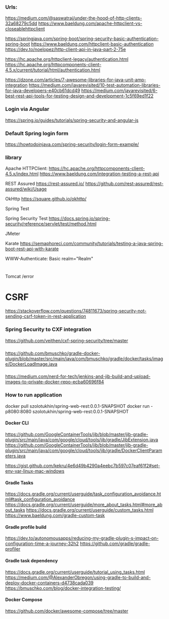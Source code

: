 ###

### Urls:

https://medium.com/@saswatraj/under-the-hood-of-http-clients-32a68279c5dd
https://www.baeldung.com/apache-httpclient-vs-closeablehttpclient

https://springjava.com/spring-boot/spring-security-basic-authentication-spring-boot
https://www.baeldung.com/httpclient-basic-authentication
https://dev.to/noelopez/http-client-api-in-java-part-2-75e

https://hc.apache.org/httpclient-legacy/authentication.html
https://hc.apache.org/httpcomponents-client-4.5.x/current/tutorial/html/authentication.html

https://dzone.com/articles/7-awesome-libraries-for-java-unit-amp-integration
https://medium.com/javarevisited/10-test-automation-libraries-for-java-developers-e40cb61dcd49
https://medium.com/javarevisited/6-best-rest-api-tools-for-testing-design-and-development-1c5f69ed1f22

### Login via Angular
https://spring.io/guides/tutorials/spring-security-and-angular-js

### Default Spring login form
https://howtodoinjava.com/spring-security/login-form-example/

### library

Apache HTTPClient:
https://hc.apache.org/httpcomponents-client-4.5.x/index.html
https://www.baeldung.com/integration-testing-a-rest-api

REST Assured
https://rest-assured.io/
https://github.com/rest-assured/rest-assured/wiki/Usage

OkHttp
https://square.github.io/okhttp/

Spring Test

Spring Security Test
https://docs.spring.io/spring-security/reference/servlet/test/method.html

JMeter

Karate
https://semaphoreci.com/community/tutorials/testing-a-java-spring-boot-rest-api-with-karate

WWW-Authenticate: Basic realm="Realm"

# 
Tomcat /error 

# CSRF

https://stackoverflow.com/questions/74811673/spring-security-not-sending-csrf-token-in-rest-application

### Spring Security to CXF integration

https://github.com/veithen/cxf-spring-security/tree/master

###

https://github.com/bmuschko/gradle-docker-plugin/blob/master/src/main/java/com/bmuschko/gradle/docker/tasks/image/DockerLoadImage.java

###

https://medium.com/nerd-for-tech/jenkins-and-jib-build-and-upload-images-to-private-docker-repo-ecba60696f84

### How to run application

docker pull szolotukhin/spring-web-rest:0.0.1-SNAPSHOT
docker run -p8080:8080 szolotukhin/spring-web-rest:0.0.1-SNAPSHOT

#### Docker CLI

https://github.com/GoogleContainerTools/jib/blob/master/jib-gradle-plugin/src/main/java/com/google/cloud/tools/jib/gradle/JibExtension.java
https://github.com/GoogleContainerTools/jib/blob/master/jib-gradle-plugin/src/main/java/com/google/cloud/tools/jib/gradle/DockerClientParameters.java

https://gist.github.com/kekru/4e6d49b4290a4eebc7b597c07eaf61f2#set-env-var-linux-mac-windows

#### Gradle Tasks
https://docs.gradle.org/current/userguide/task_configuration_avoidance.html#task_configuration_avoidance
https://docs.gradle.org/current/userguide/more_about_tasks.html#more_about_tasks
https://docs.gradle.org/current/userguide/custom_tasks.html
https://www.baeldung.com/gradle-custom-task

#### Gradle profile build
https://dev.to/autonomousapps/reducing-my-gradle-plugin-s-impact-on-configuration-time-a-journey-32h2
https://github.com/gradle/gradle-profiler

#### Gradle task dependency
https://docs.gradle.org/current/userguide/tutorial_using_tasks.html
https://medium.com/@AlexanderObregon/using-gradle-to-build-and-deploy-docker-containers-d4738cada039
https://bmuschko.com/blog/docker-integration-testing/

#### Docker Compose
https://github.com/docker/awesome-compose/tree/master